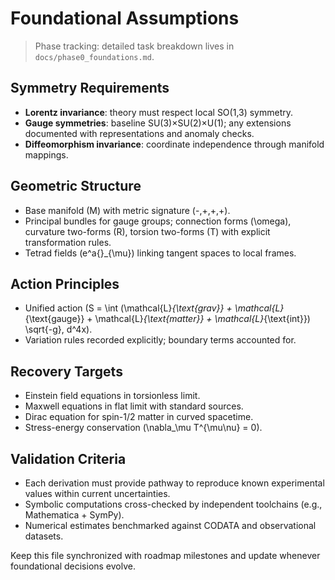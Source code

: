 # Foundational Assumptions

> Phase tracking: detailed task breakdown lives in `docs/phase0_foundations.md`.

## Symmetry Requirements
- **Lorentz invariance**: theory must respect local SO(1,3) symmetry.
- **Gauge symmetries**: baseline SU(3)×SU(2)×U(1); any extensions documented with representations and anomaly checks.
- **Diffeomorphism invariance**: coordinate independence through manifold mappings.

## Geometric Structure
- Base manifold \(M\) with metric signature (-,+,+,+).
- Principal bundles for gauge groups; connection forms \(\omega\), curvature two-forms \(R\), torsion two-forms \(T\) with explicit transformation rules.
- Tetrad fields \(e^a{}_{\mu}\) linking tangent spaces to local frames.

## Action Principles
- Unified action \(S = \int (\mathcal{L}_{\text{grav}} + \mathcal{L}_{\text{gauge}} + \mathcal{L}_{\text{matter}} + \mathcal{L}_{\text{int}}) \sqrt{-g}\, d^4x\).
- Variation rules recorded explicitly; boundary terms accounted for.

## Recovery Targets
- Einstein field equations in torsionless limit.
- Maxwell equations in flat limit with standard sources.
- Dirac equation for spin-1/2 matter in curved spacetime.
- Stress-energy conservation \(\nabla_\mu T^{\mu\nu} = 0\).

## Validation Criteria
- Each derivation must provide pathway to reproduce known experimental values within current uncertainties.
- Symbolic computations cross-checked by independent toolchains (e.g., Mathematica + SymPy).
- Numerical estimates benchmarked against CODATA and observational datasets.

Keep this file synchronized with roadmap milestones and update whenever foundational decisions evolve.

